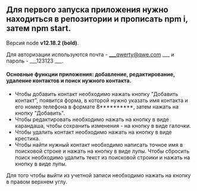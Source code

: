 ## Для первого запуска приложения нужно находиться в репозитории и прописать npm i, затем npm start.
Версия node **v12.18.2 (bold)**.

Для авторизации используются почта - ___qwerty@qwe.com ___ и пароль - ___123123 ___.

#### Основные функции приложения: добавление, редактирование, удаление контактов и поиск нужного контакта.

- Чтобы добавить контакт необходимо нажать кнопку "Добавить контакт", появится форма, в которой нужно указать имя контакта и его номер телефона в формате 8**********, затем нажать на кнопку "Добавить".
- Чтобы редактировать необходимо нажать на кнопку в виде карандаша, чтобы сохранить изменения - на кнопку в виде галочки.
- Чтобы удалить контакт необходимо нажать на кнопку в виде крестика.
- Чтобы найти нужный контакт необходимо написать точное имя в поисковой строке и нажать на кнопку в виде лупы. Чтобы сбросить поиск необходимо удалить текст из поисковой строики и нажать на кнопку в виде лупы.

Для того чтобы выйти из учетной записи необходимо нажать на кнопку в правом верхнем углу.
